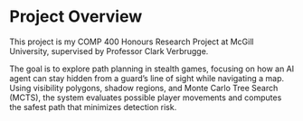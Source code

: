 # Project Overview

This project is my COMP 400 Honours Research Project at McGill University, supervised by Professor Clark Verbrugge.

The goal is to explore path planning in stealth games, focusing on how an AI agent can stay hidden from a guard’s line of sight while navigating a map. Using visibility polygons, shadow regions, and Monte Carlo Tree Search (MCTS), the system evaluates possible player movements and computes the safest path that minimizes detection risk.
